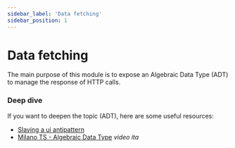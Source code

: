 ```yaml
---
sidebar_label: 'Data fetching'
sidebar_position: 1
---
```


# Data fetching

The main purpose of this module is to expose an Algebraic Data Type (ADT) to manage the response of HTTP calls.

### Deep dive

If you want to deepen the topic (ADT), here are some useful resources:

-   [Slaying a ui antipattern](https://medium.com/javascript-inside/slaying-a-ui-antipattern-in-fantasyland-907cbc322d2a)
-   [Milano TS - Algebraic Data Type](https://www.youtube.com/watch?v=rs8rzYmKzVE) _video ita_

